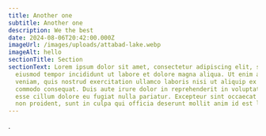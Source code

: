 ```yaml
---
title: Another one
subtitle: Another one
description: We the best
date: 2024-08-06T20:42:00.000Z
imageUrl: /images/uploads/attabad-lake.webp
imageAlt: hello
sectionTitle: Section
sectionText: Lorem ipsum dolor sit amet, consectetur adipiscing elit, sed do
  eiusmod tempor incididunt ut labore et dolore magna aliqua. Ut enim ad minim
  veniam, quis nostrud exercitation ullamco laboris nisi ut aliquip ex ea
  commodo consequat. Duis aute irure dolor in reprehenderit in voluptate velit
  esse cillum dolore eu fugiat nulla pariatur. Excepteur sint occaecat cupidatat
  non proident, sunt in culpa qui officia deserunt mollit anim id est laborum.
---
```

.
